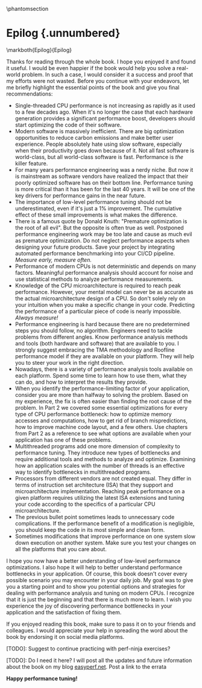 \phantomsection
# Epilog {.unnumbered}

\markboth{Epilog}{Epilog}

Thanks for reading through the whole book. I hope you enjoyed it and found it useful. I would be even happier if the book would help you solve a real-world problem. In such a case, I would consider it a success and proof that my efforts were not wasted. Before you continue with your endeavors, let me briefly highlight the essential points of the book and give you final recommendations:

* Single-threaded CPU performance is not increasing as rapidly as it used to a few decades ago. When it's no longer the case that each hardware generation provides a significant performance boost, developers should start optimizing the code of their software.
* Modern software is massively inefficient. There are big optimization opportunities to reduce carbon emissions and make better user experience. People absolutely hate using slow software, especially when their productivity goes down because of it. Not all fast software is world-class, but all world-class software is fast. Performance is _the_ killer feature.
* For many years performance engineering was a nerdy niche. But now it is mainstream as software vendors have realized the impact that their poorly optimized software has on their bottom line. Performance tuning is more critical than it has been for the last 40 years. It will be one of the key drivers for performance gains in the near future.
* The importance of low-level performance tuning should not be underestimated, even if it's just a 1% improvement. The cumulative effect of these small improvements is what makes the difference.
* There is a famous quote by Donald Knuth: "Premature optimization is the root of all evil". But the opposite is often true as well. Postponed performance engineering work may be too late and cause as much evil as premature optimization. Do not neglect performance aspects when designing your future products. Save your project by integrating automated performance benchmarking into your CI/CD pipeline. *Measure early, measure often.*
* Performance of modern CPUs is not deterministic and depends on many factors. Meaningful performance analysis should account for noise and use statistical methods to analyze performance measurements.
* Knowledge of the CPU microarchitecture is required to reach peak performance. However, your mental model can never be as accurate as the actual microarchitecture design of a CPU. So don't solely rely on your intuition when you make a specific change in your code. Predicting the performance of a particular piece of code is nearly impossible. *Always measure!*
* Performance engineering is hard because there are no predetermined steps you should follow, no algorithm. Engineers need to tackle problems from different angles. Know performance analysis methods and tools (both hardware and software) that are available to you. I strongly suggest embracing the TMA methodology and Roofline performance model if they are available on your platform. They will help you to steer your work in the right direction. 
* Nowadays, there is a variety of performance analysis tools available on each platform. Spend some time to learn how to use them, what they can do, and how to interpret the results they provide.
* When you identify the performance-limiting factor of your application, consider you are more than halfway to solving the problem. Based on my experience, the fix is often easier than finding the root cause of the problem.
In Part 2 we covered some essential optimizations for every type of CPU performance bottleneck: how to optimize memory accesses and computations, how to get rid of branch mispredictions, how to improve machine code layout, and a few others. Use chapters from Part 2 as a reference to see what options are available when your application has one of these problems.
* Multithreaded programs add one more dimension of complexity to performance tuning. They introduce new types of bottlenecks and require additional tools and methods to analyze and optimize. Examining how an application scales with the number of threads is an effective way to identify bottlenecks in multithreaded programs.
* Processors from different vendors are not created equal. They differ in terms of instruction set architecture (ISA) that they support and microarchitecture implementation. Reaching peak performance on a given platform requires utilizing the latest ISA extensions and tuning your code according to the specifics of a particular CPU microarchitecture.
* The previous bullet point sometimes leads to unnecessary code complications. If the performance benefit of a modification is negligible, you should keep the code in its most simple and clean form.
* Sometimes modifications that improve performance on one system slow down execution on another system. Make sure you test your changes on all the platforms that you care about.

I hope you now have a better understanding of low-level performance optimizations. I also hope it will help to better understand performance bottlenecks in your application. Of course, this book doesn't cover every possible scenario you may encounter in your daily job. My goal was to give you a starting point and to show you potential options and strategies for dealing with performance analysis and tuning on modern CPUs. I recognize that it is just the beginning and that there is much more to learn. I wish you experience the joy of discovering performance bottlenecks in your application and the satisfaction of fixing them.

If you enjoyed reading this book, make sure to pass it on to your friends and colleagues. I would appreciate your help in spreading the word about the book by endorsing it on social media platforms. 

[TODO]: Suggest to continue practicing with perf-ninja exercises?

[TODO]: Do I need it here? I will post all the updates and future information about the book on my blog [easyperf.net](https://easyperf.net/contact/). Post a link to the errata

**Happy performance tuning!**
